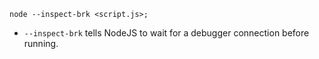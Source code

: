 ```shell
node --inspect-brk <script.js>;
```
- `--inspect-brk` tells NodeJS to wait for a debugger connection before running.
